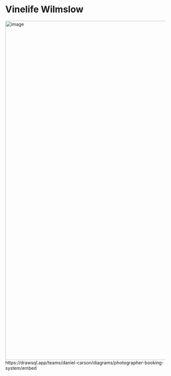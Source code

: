 # Vinelife Wilmslow
<img width="1800" height="1062" alt="image" src="https://github.com/user-attachments/assets/d85431cc-739b-4e92-be67-1de14de8610b" />
https://drawsql.app/teams/daniel-carson/diagrams/photographer-booking-system/embed 

